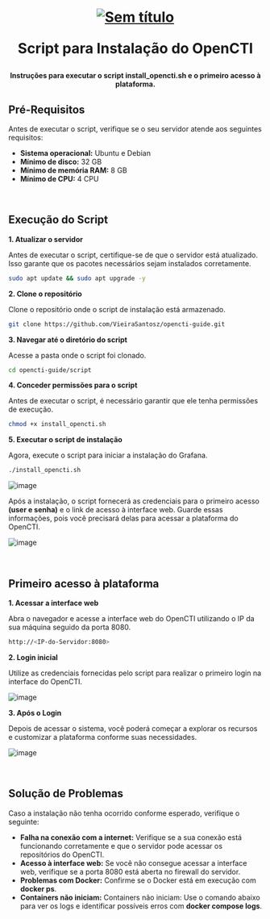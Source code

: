 <h1 align="center">

[![Sem título](https://github.com/user-attachments/assets/f74dc857-6ceb-412a-9286-3d957354ac13)](https://filigran.io/solutions/open-cti/)

Script para Instalação do OpenCTI

</h1>

<h4 align="center">

Instruções para executar o script install_opencti.sh e o primeiro acesso à plataforma. 

</h4>

## Pré-Requisitos

Antes de executar o script, verifique se o seu servidor atende aos seguintes requisitos:

- **Sistema operacional:** Ubuntu e Debian
- **Mínimo de disco:** 32 GB
- **Mínimo de memória RAM:** 8 GB
- **Mínimo de CPU:** 4 CPU

<br>

## Execução do Script
**1. Atualizar o servidor**

Antes de executar o script, certifique-se de que o servidor está atualizado. Isso garante que os pacotes necessários sejam instalados corretamente.
```bash
sudo apt update && sudo apt upgrade -y
```

**2. Clone o repositório**

Clone o repositório onde o script de instalação está armazenado.
```bash
git clone https://github.com/VieiraSantosz/opencti-guide.git
```

**3. Navegar até o diretório do script**

Acesse a pasta onde o script foi clonado.
```bash
cd opencti-guide/script
```

**4. Conceder permissões para o script**

Antes de executar o script, é necessário garantir que ele tenha permissões de execução.
```bash
chmod +x install_opencti.sh
```

**5. Executar o script de instalação**

Agora, execute o script para iniciar a instalação do Grafana.
```bash
./install_opencti.sh
```

![image](https://github.com/user-attachments/assets/591a0515-d089-4160-9973-c1244d96d68f)


Após a instalação, o script fornecerá as credenciais para o primeiro acesso **(user e senha)** e o link de acesso à interface web. Guarde essas informações, pois você precisará delas para acessar a plataforma do OpenCTI.

![image](https://github.com/user-attachments/assets/21a42705-db4f-40b7-b0cd-a09d8e2610ec)

<br>

## Primeiro acesso à plataforma
**1. Acessar a interface web**

Abra o navegador e acesse a interface web do OpenCTI utilizando o IP da sua máquina seguido da porta 8080.
```bash
http://<IP-do-Servidor:8080>
```

**2. Login inicial**

 Utilize as credenciais fornecidas pelo script para realizar o primeiro login na interface do OpenCTI.
 
![image](https://github.com/user-attachments/assets/2586658f-4d7b-4510-a327-93f518cefa62)


**3. Após o Login**

Depois de acessar o sistema, você poderá começar a explorar os recursos e customizar a plataforma conforme suas necessidades.

![image](https://github.com/user-attachments/assets/f3a49698-13aa-424b-ad18-68681b18a35c)

<br>

## Solução de Problemas
Caso a instalação não tenha ocorrido conforme esperado, verifique o seguinte:

- **Falha na conexão com a internet:** Verifique se a sua conexão está funcionando corretamente e que o servidor pode acessar os repositórios do OpenCTI.
- **Acesso à interface web:** Se você não consegue acessar a interface web, verifique se a porta 8080 está aberta no firewall do servidor.
- **Problemas com Docker:** Confirme se o Docker está em execução com **docker ps**.
- **Containers não iniciam:** Containers não iniciam: Use o comando abaixo para ver os logs e identificar possíveis erros com **docker compose logs**.
